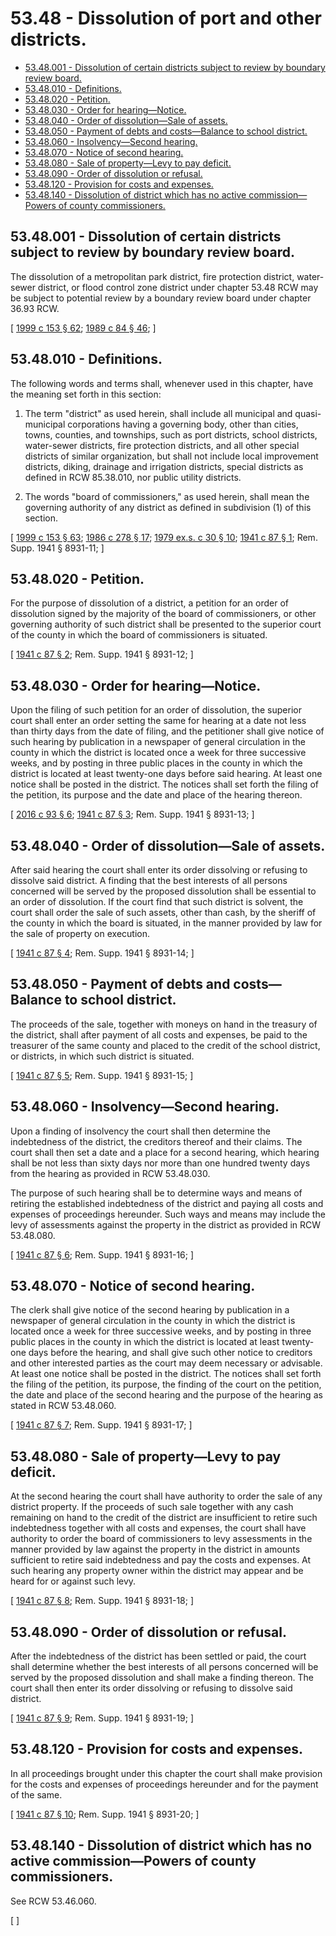 # 53.48 - Dissolution of port and other districts.
* [53.48.001 - Dissolution of certain districts subject to review by boundary review board.](#5348001---dissolution-of-certain-districts-subject-to-review-by-boundary-review-board)
* [53.48.010 - Definitions.](#5348010---definitions)
* [53.48.020 - Petition.](#5348020---petition)
* [53.48.030 - Order for hearing—Notice.](#5348030---order-for-hearingnotice)
* [53.48.040 - Order of dissolution—Sale of assets.](#5348040---order-of-dissolutionsale-of-assets)
* [53.48.050 - Payment of debts and costs—Balance to school district.](#5348050---payment-of-debts-and-costsbalance-to-school-district)
* [53.48.060 - Insolvency—Second hearing.](#5348060---insolvencysecond-hearing)
* [53.48.070 - Notice of second hearing.](#5348070---notice-of-second-hearing)
* [53.48.080 - Sale of property—Levy to pay deficit.](#5348080---sale-of-propertylevy-to-pay-deficit)
* [53.48.090 - Order of dissolution or refusal.](#5348090---order-of-dissolution-or-refusal)
* [53.48.120 - Provision for costs and expenses.](#5348120---provision-for-costs-and-expenses)
* [53.48.140 - Dissolution of district which has no active commission—Powers of county commissioners.](#5348140---dissolution-of-district-which-has-no-active-commissionpowers-of-county-commissioners)
## 53.48.001 - Dissolution of certain districts subject to review by boundary review board.
The dissolution of a metropolitan park district, fire protection district, water-sewer district, or flood control zone district under chapter 53.48 RCW may be subject to potential review by a boundary review board under chapter 36.93 RCW.

\[ [1999 c 153 § 62](http://lawfilesext.leg.wa.gov/biennium/1999-00/Pdf/Bills/Session%20Laws/House/1264.SL.pdf?cite=1999%20c%20153%20§%2062); [1989 c 84 § 46](http://leg.wa.gov/CodeReviser/documents/sessionlaw/1989c84.pdf?cite=1989%20c%2084%20§%2046); \]

## 53.48.010 - Definitions.
The following words and terms shall, whenever used in this chapter, have the meaning set forth in this section:

1. The term "district" as used herein, shall include all municipal and quasi-municipal corporations having a governing body, other than cities, towns, counties, and townships, such as port districts, school districts, water-sewer districts, fire protection districts, and all other special districts of similar organization, but shall not include local improvement districts, diking, drainage and irrigation districts, special districts as defined in RCW 85.38.010, nor public utility districts.

2. The words "board of commissioners," as used herein, shall mean the governing authority of any district as defined in subdivision (1) of this section.

\[ [1999 c 153 § 63](http://lawfilesext.leg.wa.gov/biennium/1999-00/Pdf/Bills/Session%20Laws/House/1264.SL.pdf?cite=1999%20c%20153%20§%2063); [1986 c 278 § 17](http://leg.wa.gov/CodeReviser/documents/sessionlaw/1986c278.pdf?cite=1986%20c%20278%20§%2017); [1979 ex.s. c 30 § 10](http://leg.wa.gov/CodeReviser/documents/sessionlaw/1979ex1c30.pdf?cite=1979%20ex.s.%20c%2030%20§%2010); [1941 c 87 § 1](http://leg.wa.gov/CodeReviser/documents/sessionlaw/1941c87.pdf?cite=1941%20c%2087%20§%201); Rem. Supp. 1941 § 8931-11; \]

## 53.48.020 - Petition.
For the purpose of dissolution of a district, a petition for an order of dissolution signed by the majority of the board of commissioners, or other governing authority of such district shall be presented to the superior court of the county in which the board of commissioners is situated.

\[ [1941 c 87 § 2](http://leg.wa.gov/CodeReviser/documents/sessionlaw/1941c87.pdf?cite=1941%20c%2087%20§%202); Rem. Supp. 1941 § 8931-12; \]

## 53.48.030 - Order for hearing—Notice.
Upon the filing of such petition for an order of dissolution, the superior court shall enter an order setting the same for hearing at a date not less than thirty days from the date of filing, and the petitioner shall give notice of such hearing by publication in a newspaper of general circulation in the county in which the district is located once a week for three successive weeks, and by posting in three public places in the county in which the district is located at least twenty-one days before said hearing. At least one notice shall be posted in the district. The notices shall set forth the filing of the petition, its purpose and the date and place of the hearing thereon.

\[ [2016 c 93 § 6](http://lawfilesext.leg.wa.gov/biennium/2015-16/Pdf/Bills/Session%20Laws/House/2405-S.SL.pdf?cite=2016%20c%2093%20§%206); [1941 c 87 § 3](http://leg.wa.gov/CodeReviser/documents/sessionlaw/1941c87.pdf?cite=1941%20c%2087%20§%203); Rem. Supp. 1941 § 8931-13; \]

## 53.48.040 - Order of dissolution—Sale of assets.
After said hearing the court shall enter its order dissolving or refusing to dissolve said district. A finding that the best interests of all persons concerned will be served by the proposed dissolution shall be essential to an order of dissolution. If the court find that such district is solvent, the court shall order the sale of such assets, other than cash, by the sheriff of the county in which the board is situated, in the manner provided by law for the sale of property on execution.

\[ [1941 c 87 § 4](http://leg.wa.gov/CodeReviser/documents/sessionlaw/1941c87.pdf?cite=1941%20c%2087%20§%204); Rem. Supp. 1941 § 8931-14; \]

## 53.48.050 - Payment of debts and costs—Balance to school district.
The proceeds of the sale, together with moneys on hand in the treasury of the district, shall after payment of all costs and expenses, be paid to the treasurer of the same county and placed to the credit of the school district, or districts, in which such district is situated.

\[ [1941 c 87 § 5](http://leg.wa.gov/CodeReviser/documents/sessionlaw/1941c87.pdf?cite=1941%20c%2087%20§%205); Rem. Supp. 1941 § 8931-15; \]

## 53.48.060 - Insolvency—Second hearing.
Upon a finding of insolvency the court shall then determine the indebtedness of the district, the creditors thereof and their claims. The court shall then set a date and a place for a second hearing, which hearing shall be not less than sixty days nor more than one hundred twenty days from the hearing as provided in RCW 53.48.030.

The purpose of such hearing shall be to determine ways and means of retiring the established indebtedness of the district and paying all costs and expenses of proceedings hereunder. Such ways and means may include the levy of assessments against the property in the district as provided in RCW 53.48.080.

\[ [1941 c 87 § 6](http://leg.wa.gov/CodeReviser/documents/sessionlaw/1941c87.pdf?cite=1941%20c%2087%20§%206); Rem. Supp. 1941 § 8931-16; \]

## 53.48.070 - Notice of second hearing.
The clerk shall give notice of the second hearing by publication in a newspaper of general circulation in the county in which the district is located once a week for three successive weeks, and by posting in three public places in the county in which the district is located at least twenty-one days before the hearing, and shall give such other notice to creditors and other interested parties as the court may deem necessary or advisable. At least one notice shall be posted in the district. The notices shall set forth the filing of the petition, its purpose, the finding of the court on the petition, the date and place of the second hearing and the purpose of the hearing as stated in RCW 53.48.060.

\[ [1941 c 87 § 7](http://leg.wa.gov/CodeReviser/documents/sessionlaw/1941c87.pdf?cite=1941%20c%2087%20§%207); Rem. Supp. 1941 § 8931-17; \]

## 53.48.080 - Sale of property—Levy to pay deficit.
At the second hearing the court shall have authority to order the sale of any district property. If the proceeds of such sale together with any cash remaining on hand to the credit of the district are insufficient to retire such indebtedness together with all costs and expenses, the court shall have authority to order the board of commissioners to levy assessments in the manner provided by law against the property in the district in amounts sufficient to retire said indebtedness and pay the costs and expenses. At such hearing any property owner within the district may appear and be heard for or against such levy.

\[ [1941 c 87 § 8](http://leg.wa.gov/CodeReviser/documents/sessionlaw/1941c87.pdf?cite=1941%20c%2087%20§%208); Rem. Supp. 1941 § 8931-18; \]

## 53.48.090 - Order of dissolution or refusal.
After the indebtedness of the district has been settled or paid, the court shall determine whether the best interests of all persons concerned will be served by the proposed dissolution and shall make a finding thereon. The court shall then enter its order dissolving or refusing to dissolve said district.

\[ [1941 c 87 § 9](http://leg.wa.gov/CodeReviser/documents/sessionlaw/1941c87.pdf?cite=1941%20c%2087%20§%209); Rem. Supp. 1941 § 8931-19; \]

## 53.48.120 - Provision for costs and expenses.
In all proceedings brought under this chapter the court shall make provision for the costs and expenses of proceedings hereunder and for the payment of the same.

\[ [1941 c 87 § 10](http://leg.wa.gov/CodeReviser/documents/sessionlaw/1941c87.pdf?cite=1941%20c%2087%20§%2010); Rem. Supp. 1941 § 8931-20; \]

## 53.48.140 - Dissolution of district which has no active commission—Powers of county commissioners.
See RCW 53.46.060.

\[ \]

